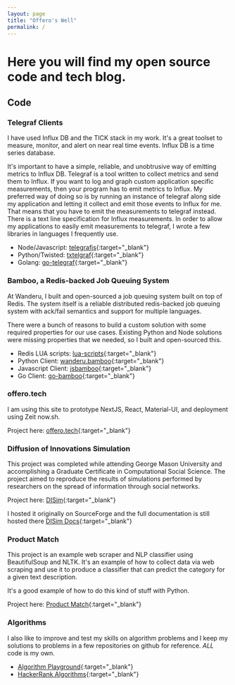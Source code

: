 ```yaml
---
layout: page
title: "Offero's Well"
permalink: /
---
```


# Here you will find my open source code and tech blog.

## Code

### Telegraf Clients

I have used Influx DB and the TICK stack in my work. It's a great
toolset to measure, monitor, and alert on near real time events.
Influx DB is a time series database.

It's important to have a simple, reliable, and unobtrusive way of
emitting metrics to Influx DB. Telegraf is a tool written to collect
metrics and send them to Influx. If you want to log and graph custom
application specific measurements, then your program has to emit
metrics to Influx. My preferred way of doing so is by running an
instance of telegraf along side my application and letting it collect
and emit those events to Influx for me. That means that you have to
emit the measurements to telegraf instead. There is a text line
specification for Influx measurements. In order to allow my applications
to easily emit measurements to telegraf, I wrote a few libraries in
languages I frequently use.

- Node/Javascript: [telegrafjs](https://github.com/offero/telegrafjs){:target="_blank"}
- Python/Twisted: [txtelgraf](https://github.com/offero/txtelegraf){:target="_blank"}
- Golang: [go-telegraf](https://github.com/offero/go-telegraf){:target="_blank"}


### Bamboo, a Redis-backed Job Queuing System

At Wanderu, I built and open-sourced a job queuing system built on top of
Redis. The system itself is a reliable distributed redis-backed job queuing
system with ack/fail semantics and support for multiple languages.

There were a bunch of reasons to build a custom solution with some
required properties for our use cases. Existing Python and Node solutions
were missing properties that we needed, so I built and open-sourced this.

- Redis LUA scripts: [lua-scripts](https://github.com/Wanderu/bamboo-scripts){:target="_blank"}
- Python Client: [wanderu.bamboo](https://github.com/Wanderu/wanderu.bamboo){:target="_blank"}
- Javascript Client: [jsbamboo](https://github.com/Wanderu/jsbamboo){:target="_blank"}
- Go Client: [go-bamboo](https://github.com/Wanderu/go-bamboo){:target="_blank"}


### offero.tech

I am using this site to prototype NextJS, React, Material-UI, and deployment
using Zeit now.sh.

Project here: [offero.tech](https://github.com/offero/offero.tech){:target="_blank"}

### Diffusion of Innovations Simulation

This project was completed while attending George Mason University
and accomplishing a Graduate Certificate in Computational
Social Science. The project aimed to reproduce the results of
simulations performed by researchers on the spread of information
through social networks.

Project here: [DISim](https://github.com/offero/diffusionsim){:target="_blank"}

I hosted it originally on SourceForge and the full documentation is still
hosted there [DISim Docs](http://diffusionsim.sourceforge.net/doc/){:target="_blank"}

### Product Match

This project is an example web scraper and NLP classifier using BeautifulSoup and NLTK.
It's an example of how to collect data via web scraping and use it to produce a classifier
that can predict the category for a given text description.

It's a good example of how to do this kind of stuff with Python.

Project here: [Product Match](https://github.com/offero/productmatch){:target="_blank"}

### Algorithms

I also like to improve and test my skills on algorithm problems and I keep my
solutions to problems in a few repositories on github for reference. *ALL* code
is my own.

- [Algorithm Playground](https://github.com/offero/algs){:target="_blank"}
- [HackerRank Algorithms](https://github.com/offero/hackerrank){:target="_blank"}
